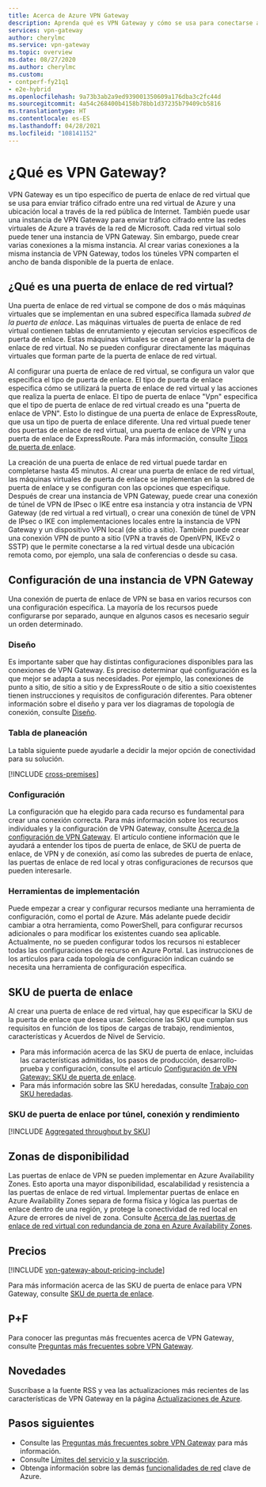 ```yaml
---
title: Acerca de Azure VPN Gateway
description: Aprenda qué es VPN Gateway y cómo se usa para conectarse a redes virtuales de sitio a sitio de IPsec/IKE, de red virtual a red virtual y de VPN de punto a sitio.
services: vpn-gateway
author: cherylmc
ms.service: vpn-gateway
ms.topic: overview
ms.date: 08/27/2020
ms.author: cherylmc
ms.custom:
- contperf-fy21q1
- e2e-hybrid
ms.openlocfilehash: 9a73b3ab2a9ed939001350609a176dba3c2fc44d
ms.sourcegitcommit: 4a54c268400b4158b78bb1d37235b79409cb5816
ms.translationtype: HT
ms.contentlocale: es-ES
ms.lasthandoff: 04/28/2021
ms.locfileid: "108141152"
---
```

# <a name="what-is-vpn-gateway"></a>¿Qué es VPN Gateway?

VPN Gateway es un tipo específico de puerta de enlace de red virtual que se usa para enviar tráfico cifrado entre una red virtual de Azure y una ubicación local a través de la red pública de Internet. También puede usar una instancia de VPN Gateway para enviar tráfico cifrado entre las redes virtuales de Azure a través de la red de Microsoft. Cada red virtual solo puede tener una instancia de VPN Gateway. Sin embargo, puede crear varias conexiones a la misma instancia. Al crear varias conexiones a la misma instancia de VPN Gateway, todos los túneles VPN comparten el ancho de banda disponible de la puerta de enlace.

## <a name="what-is-a-virtual-network-gateway"></a><a name="whatis"></a>¿Qué es una puerta de enlace de red virtual?

Una puerta de enlace de red virtual se compone de dos o más máquinas virtuales que se implementan en una subred específica llamada *subred de la puerta de enlace*. Las máquinas virtuales de puerta de enlace de red virtual contienen tablas de enrutamiento y ejecutan servicios específicos de puerta de enlace. Estas máquinas virtuales se crean al generar la puerta de enlace de red virtual. No se pueden configurar directamente las máquinas virtuales que forman parte de la puerta de enlace de red virtual.

Al configurar una puerta de enlace de red virtual, se configura un valor que especifica el tipo de puerta de enlace. El tipo de puerta de enlace especifica cómo se utilizará la puerta de enlace de red virtual y las acciones que realiza la puerta de enlace. El tipo de puerta de enlace "Vpn" especifica que el tipo de puerta de enlace de red virtual creado es una "puerta de enlace de VPN". Esto lo distingue de una puerta de enlace de ExpressRoute, que usa un tipo de puerta de enlace diferente. Una red virtual puede tener dos puertas de enlace de red virtual, una puerta de enlace de VPN y una puerta de enlace de ExpressRoute. Para más información, consulte [Tipos de puerta de enlace](vpn-gateway-about-vpn-gateway-settings.md#gwtype).

La creación de una puerta de enlace de red virtual puede tardar en completarse hasta 45 minutos. Al crear una puerta de enlace de red virtual, las máquinas virtuales de puerta de enlace se implementan en la subred de puerta de enlace y se configuran con las opciones que especifique. Después de crear una instancia de VPN Gateway, puede crear una conexión de túnel de VPN de IPsec o IKE entre esa instancia y otra instancia de VPN Gateway (de red virtual a red virtual), o crear una conexión de túnel de VPN de IPsec o IKE con implementaciones locales entre la instancia de VPN Gateway y un dispositivo VPN local (de sitio a sitio). También puede crear una conexión VPN de punto a sitio (VPN a través de OpenVPN, IKEv2 o SSTP) que le permite conectarse a la red virtual desde una ubicación remota como, por ejemplo, una sala de conferencias o desde su casa.

## <a name="configuring-a-vpn-gateway"></a><a name="configuring"></a>Configuración de una instancia de VPN Gateway

Una conexión de puerta de enlace de VPN se basa en varios recursos con una configuración específica. La mayoría de los recursos puede configurarse por separado, aunque en algunos casos es necesario seguir un orden determinado.

### <a name="design"></a><a name="diagrams"></a>Diseño

Es importante saber que hay distintas configuraciones disponibles para las conexiones de VPN Gateway. Es preciso determinar qué configuración es la que mejor se adapta a sus necesidades. Por ejemplo, las conexiones de punto a sitio, de sitio a sitio y de ExpressRoute o de sitio a sitio coexistentes tienen instrucciones y requisitos de configuración diferentes. Para obtener información sobre el diseño y para ver los diagramas de topología de conexión, consulte [Diseño](design.md).

### <a name="planning-table"></a><a name="planningtable"></a>Tabla de planeación

La tabla siguiente puede ayudarle a decidir la mejor opción de conectividad para su solución.

[!INCLUDE [cross-premises](../../includes/vpn-gateway-cross-premises-include.md)]

### <a name="settings"></a><a name="settings"></a>Configuración

La configuración que ha elegido para cada recurso es fundamental para crear una conexión correcta. Para más información sobre los recursos individuales y la configuración de VPN Gateway, consulte [Acerca de la configuración de VPN Gateway](vpn-gateway-about-vpn-gateway-settings.md). El artículo contiene información que le ayudará a entender los tipos de puerta de enlace, de SKU de puerta de enlace, de VPN y de conexión, así como las subredes de puerta de enlace, las puertas de enlace de red local y otras configuraciones de recursos que pueden interesarle.

### <a name="deployment-tools"></a><a name="tools"></a>Herramientas de implementación

Puede empezar a crear y configurar recursos mediante una herramienta de configuración, como el portal de Azure. Más adelante puede decidir cambiar a otra herramienta, como PowerShell, para configurar recursos adicionales o para modificar los existentes cuando sea aplicable. Actualmente, no se pueden configurar todos los recursos ni establecer todas las configuraciones de recurso en Azure Portal. Las instrucciones de los artículos para cada topología de configuración indican cuándo se necesita una herramienta de configuración específica.

## <a name="gateway-skus"></a><a name="gwsku"></a>SKU de puerta de enlace

Al crear una puerta de enlace de red virtual, hay que especificar la SKU de la puerta de enlace que desea usar. Seleccione las SKU que cumplan sus requisitos en función de los tipos de cargas de trabajo, rendimientos, características y Acuerdos de Nivel de Servicio.

* Para más información acerca de las SKU de puerta de enlace, incluidas las características admitidas, los pasos de producción, desarrollo-prueba y configuración, consulte el artículo [Configuración de VPN Gateway: SKU de puerta de enlace](vpn-gateway-about-vpn-gateway-settings.md#gwsku).
* Para más información sobre las SKU heredadas, consulte [Trabajo con SKU heredadas](vpn-gateway-about-skus-legacy.md).

### <a name="gateway-skus-by-tunnel-connection-and-throughput"></a><a name="benchmark"></a>SKU de puerta de enlace por túnel, conexión y rendimiento

[!INCLUDE [Aggregated throughput by SKU](../../includes/vpn-gateway-table-gwtype-aggtput-include.md)]

## <a name="availability-zones"></a><a name="availability"></a>Zonas de disponibilidad

Las puertas de enlace de VPN se pueden implementar en Azure Availability Zones. Esto aporta una mayor disponibilidad, escalabilidad y resistencia a las puertas de enlace de red virtual. Implementar puertas de enlace en Azure Availability Zones separa de forma física y lógica las puertas de enlace dentro de una región, y protege la conectividad de red local en Azure de errores de nivel de zona. Consulte [Acerca de las puertas de enlace de red virtual con redundancia de zona en Azure Availability Zones](about-zone-redundant-vnet-gateways.md).

## <a name="pricing"></a><a name="pricing"></a>Precios

[!INCLUDE [vpn-gateway-about-pricing-include](../../includes/vpn-gateway-about-pricing-include.md)]

Para más información acerca de las SKU de puerta de enlace para VPN Gateway, consulte [SKU de puerta de enlace](vpn-gateway-about-vpn-gateway-settings.md#gwsku).

## <a name="faq"></a><a name="faq"></a>P+F

Para conocer las preguntas más frecuentes acerca de VPN Gateway, consulte [Preguntas más frecuentes sobre VPN Gateway](vpn-gateway-vpn-faq.md).

## <a name="whats-new"></a><a name="new"></a>Novedades

Suscríbase a la fuente RSS y vea las actualizaciones más recientes de las características de VPN Gateway en la página [Actualizaciones de Azure](https://azure.microsoft.com/updates/?category=networking&query=VPN%20Gateway).

## <a name="next-steps"></a>Pasos siguientes

- Consulte las [Preguntas más frecuentes sobre VPN Gateway](vpn-gateway-vpn-faq.md) para más información.
- Consulte [Límites del servicio y la suscripción](../azure-resource-manager/management/azure-subscription-service-limits.md#networking-limits).
- Obtenga información sobre las demás [funcionalidades de red](../networking/fundamentals/networking-overview.md) clave de Azure.